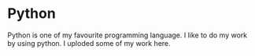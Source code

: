 # Python
Python is one of my favourite programming language. I like to do my work by using python. I uploded some of my work here. 
